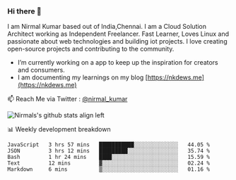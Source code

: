 ### Hi there 👋

 I am Nirmal Kumar based out of India,Chennai. I am a Cloud Solution Architect working as Independent Freelancer. Fast Learner, Loves Linux and passionate about web technologies and building iot projects. I love creating open-source projects and contributing to the community.

- I’m currently working on a app to keep up the inspiration for creators and consumers.
- I am documenting my learnings on my blog [https://nkdews.me](https://nkdews.me)

📫 Reach Me via  Twitter : [@nirmal_kumar](https://twitter.com/nirmal_kumar)

![Nirmals's github stats align left](https://github-readme-stats.vercel.app/api?username=nk-gears&show_icons=true)


📊 Weekly development breakdown

<!--START_SECTION:waka-->
```text
JavaScript   3 hrs 57 mins   ███████████░░░░░░░░░░░░░░   44.05 % 
JSON         3 hrs 12 mins   █████████░░░░░░░░░░░░░░░░   35.74 % 
Bash         1 hr 24 mins    ████░░░░░░░░░░░░░░░░░░░░░   15.59 % 
Text         12 mins         ▓░░░░░░░░░░░░░░░░░░░░░░░░   02.24 % 
Markdown     6 mins          ▒░░░░░░░░░░░░░░░░░░░░░░░░   01.16 % 
```
<!--END_SECTION:waka-->


